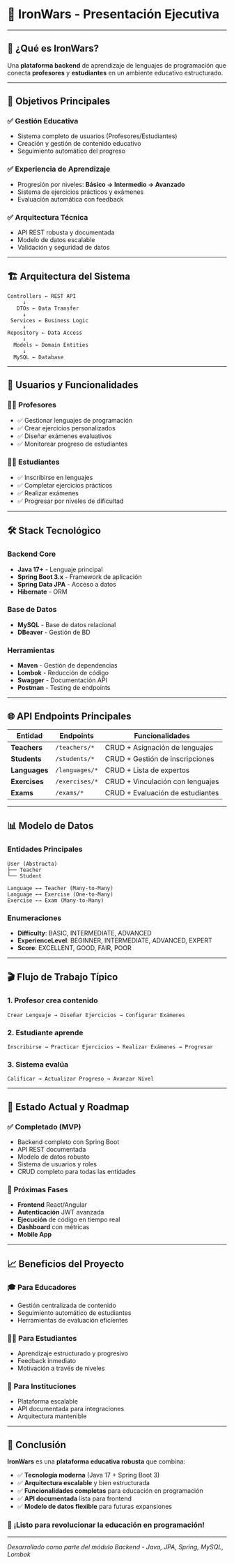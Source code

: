 # 🎯 IronWars - Presentación Ejecutiva

---

## 📌 **¿Qué es IronWars?**

Una **plataforma backend** de aprendizaje de lenguajes de programación que conecta **profesores** y **estudiantes** en un ambiente educativo estructurado.

---

## 🎯 **Objetivos Principales**

### ✅ **Gestión Educativa**
- Sistema completo de usuarios (Profesores/Estudiantes)
- Creación y gestión de contenido educativo
- Seguimiento automático del progreso

### ✅ **Experiencia de Aprendizaje**
- Progresión por niveles: **Básico → Intermedio → Avanzado**
- Sistema de ejercicios prácticos y exámenes
- Evaluación automática con feedback

### ✅ **Arquitectura Técnica**
- API REST robusta y documentada
- Modelo de datos escalable
- Validación y seguridad de datos

---

## 🏗️ **Arquitectura del Sistema**

```
Controllers ← REST API
     ↓
   DTOs ← Data Transfer
     ↓
 Services ← Business Logic
     ↓
Repository ← Data Access
     ↓
  Models ← Domain Entities
     ↓
  MySQL ← Database
```

---

## 👥 **Usuarios y Funcionalidades**

### 👩‍🏫 **Profesores**
- ✅ Gestionar lenguajes de programación
- ✅ Crear ejercicios personalizados
- ✅ Diseñar exámenes evaluativos
- ✅ Monitorear progreso de estudiantes

### 👨‍🎓 **Estudiantes**
- ✅ Inscribirse en lenguajes
- ✅ Completar ejercicios prácticos
- ✅ Realizar exámenes
- ✅ Progresar por niveles de dificultad

---

## 🛠️ **Stack Tecnológico**

### **Backend Core**
- **Java 17+** - Lenguaje principal
- **Spring Boot 3.x** - Framework de aplicación
- **Spring Data JPA** - Acceso a datos
- **Hibernate** - ORM

### **Base de Datos**
- **MySQL** - Base de datos relacional
- **DBeaver** - Gestión de BD

### **Herramientas**
- **Maven** - Gestión de dependencias
- **Lombok** - Reducción de código
- **Swagger** - Documentación API
- **Postman** - Testing de endpoints

---

## 🌐 **API Endpoints Principales**

| Entidad | Endpoints | Funcionalidades |
|---------|-----------|-----------------|
| **Teachers** | `/teachers/*` | CRUD + Asignación de lenguajes |
| **Students** | `/students/*` | CRUD + Gestión de inscripciones |
| **Languages** | `/languages/*` | CRUD + Lista de expertos |
| **Exercises** | `/exercises/*` | CRUD + Vinculación con lenguajes |
| **Exams** | `/exams/*` | CRUD + Evaluación de estudiantes |

---

## 📊 **Modelo de Datos**

### **Entidades Principales**
```
User (Abstracta)
├── Teacher
└── Student

Language ←→ Teacher (Many-to-Many)
Language ←→ Exercise (One-to-Many)
Exercise ←→ Exam (Many-to-Many)
```

### **Enumeraciones**
- **Difficulty**: BASIC, INTERMEDIATE, ADVANCED
- **ExperienceLevel**: BEGINNER, INTERMEDIATE, ADVANCED, EXPERT
- **Score**: EXCELLENT, GOOD, FAIR, POOR

---

## 🎬 **Flujo de Trabajo Típico**

### 1. **Profesor crea contenido**
```
Crear Lenguaje → Diseñar Ejercicios → Configurar Exámenes
```

### 2. **Estudiante aprende**
```
Inscribirse → Practicar Ejercicios → Realizar Exámenes → Progresar
```

### 3. **Sistema evalúa**
```
Calificar → Actualizar Progreso → Avanzar Nivel
```

---

## 🚀 **Estado Actual y Roadmap**

### ✅ **Completado (MVP)**
- Backend completo con Spring Boot
- API REST documentada
- Modelo de datos robusto
- Sistema de usuarios y roles
- CRUD completo para todas las entidades

### 🔄 **Próximas Fases**
- **Frontend** React/Angular
- **Autenticación** JWT avanzada
- **Ejecución** de código en tiempo real
- **Dashboard** con métricas
- **Mobile App**

---

## 📈 **Beneficios del Proyecto**

### 🎓 **Para Educadores**
- Gestión centralizada de contenido
- Seguimiento automático de estudiantes
- Herramientas de evaluación eficientes

### 👨‍💻 **Para Estudiantes**
- Aprendizaje estructurado y progresivo
- Feedback inmediato
- Motivación a través de niveles

### 🏢 **Para Instituciones**
- Plataforma escalable
- API documentada para integraciones
- Arquitectura mantenible

---

## 🎯 **Conclusión**

**IronWars** es una **plataforma educativa robusta** que combina:

- ✅ **Tecnología moderna** (Java 17 + Spring Boot 3)
- ✅ **Arquitectura escalable** y bien estructurada
- ✅ **Funcionalidades completas** para educación en programación
- ✅ **API documentada** lista para frontend
- ✅ **Modelo de datos flexible** para futuras expansiones

### 🚀 **¡Listo para revolucionar la educación en programación!**

---

*Desarrollado como parte del módulo Backend - Java, JPA, Spring, MySQL, Lombok*
